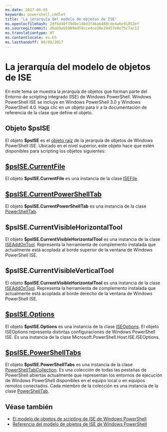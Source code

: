 ```yaml
---
ms.date: 2017-06-05
keywords: powershell,cmdlet
title: "La jerarquía del modelo de objetos de ISE"
ms.openlocfilehash: 2df6d40f39dbe14bd3f46a6400cde4a6e91052ef
ms.sourcegitcommit: d6ab9ab5909ed59cce4ce30e29457e0e75c7ac12
ms.translationtype: HT
ms.contentlocale: es-ES
ms.lasthandoff: 09/08/2017
---
```

# <a name="the-ise-object-model-hierarchy"></a>La jerarquía del modelo de objetos de ISE
En este tema se muestra la jerarquía de objetos que forman parte del Entorno de scripting integrado (ISE) de Windows PowerShell. Windows PowerShell ISE se incluye en Windows PowerShell 3.0 y Windows PowerShell 4.0. Haga clic en un objeto para ir a la documentación de referencia de la clase que define el objeto.

## <a name="psise-object"></a>Objeto $psISE

El objeto **$psISE** es el [objeto raíz](The-ObjectModelRoot-Object.md) de la jerarquía de objetos de Windows PowerShell ISE.
Ubicado en el nivel superior, este objeto hace que estén disponibles para scripting los objetos siguientes:

## <a name="psisecurrentfilethe-isefile-objectmd"></a>[$psISE.CurrentFile](The-ISEFile-Object.md)

El objeto **$psISE.CurrentFile** es una instancia de la clase [ISEFile](The-ISEFile-Object.md).

## <a name="psisecurrentpowershelltabthe-powershelltab-objectmd"></a>[$psISE.CurrentPowerShellTab](The-PowerShellTab-Object.md)

El objeto **$psISE.CurrentPowerShellTab** es una instancia de la clase [PowerShellTab](The-PowerShellTab-Object.md).

## <a name="psisecurrentvisiblehorizontaltool"></a>$psISE.CurrentVisibleHorizontalTool

El objeto **$psISE.CurrentVisibleHorizontalTool** es una instancia de la clase [ISEAddOnTool](The-ISEAddOnTool-Object.md).
Representa la herramienta de complemento instalada que actualmente está acoplada al borde superior de la ventana de Windows PowerShell ISE.

## <a name="psisecurrentvisibleverticaltool"></a>$psISE.CurrentVisibleVerticalTool

El objeto **$psISE.CurrentVisibleHorizontalTool** es una instancia de la clase [ISEAddOnTool](The-ISEAddOnTool-Object.md).
Representa la herramienta de complemento instalada que actualmente está acoplada al borde derecho de la ventana de Windows PowerShell ISE.

## <a name="psiseoptionsthe-iseoptions-objectmd"></a>[$psISE.Options](The-ISEOptions-Object.md)

El objeto **$psISE.Options** es una instancia de la clase [ISEOptions](The-ISEOptions-Object.md).
El objeto ISEOptions representa distintas configuraciones de Windows PowerShell ISE.
Es una instancia de la clase Microsoft.PowerShell.Host.ISE.ISEOptions.

## <a name="psisepowershelltabsthe-powershelltabcollection-objectmd"></a>[$psISE.PowerShellTabs](The-PowerShellTabCollection-Object.md)

El objeto **$psISE.PowerShellTabs** es una instancia de la clase [PowerShellTabCollection](The-PowerShellTabCollection-Object.md).
Es una colección de todas las pestañas de PowerShell abiertas actualmente que representan los entornos de ejecución de Windows PowerShell disponibles en el equipo local o en equipos remotos conectados. Cada miembro de la colección es una instancia de la clase [PowerShellTab](The-PowerShellTab-Object.md).

## <a name="see-also"></a>Véase también
- [El modelo de objetos de scripting de ISE de Windows PowerShell](The-Windows-PowerShell-ISE-Scripting-Object-Model.md)
- [Referencia del modelo de objetos de ISE de Windows PowerShell](Windows-PowerShell-ISE-Object-Model-Reference.md)
